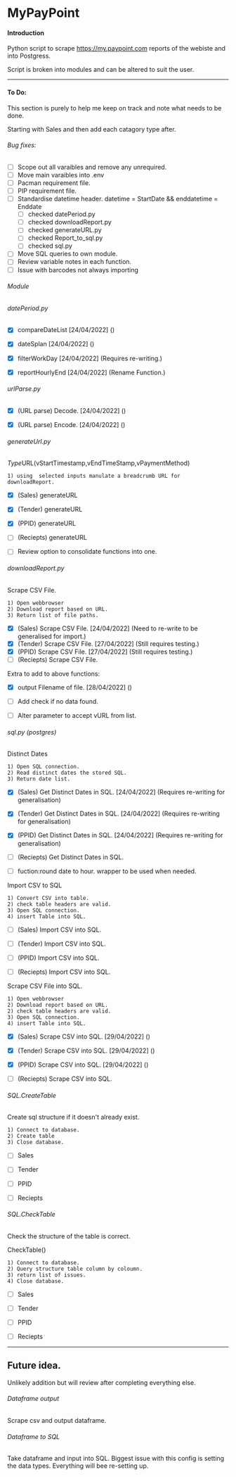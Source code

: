 # MyPayPoint

#### Introduction
Python script to scrape https://my.paypoint.com reports of the webiste and into Postgress.

Script is broken into modules and can be altered to suit the user.

---

#### To Do:
This section is purely to help me keep on track and note what needs to be done.

Starting with Sales and then add each catagory type after.


###### Bug fixes:
- [ ] Scope out all varaibles and remove any unrequired.
- [ ] Move main varaibles into .env
- [ ] Pacman requirement file.
- [ ] PIP requirement file.
- [ ] Standardise datetime header. datetime = StartDate && enddatetime = Enddate
    - [ ] checked datePeriod.py
    - [ ] checked downloadReport.py
    - [ ] checked generateURL.py
    - [ ] checked Report_to_sql.py
    - [ ] checked sql.py
- [ ] Move SQL queries to own module.
- [ ] Review variable notes in each function.
- [ ] Issue with barcodes not always importing

###### Module

###### datePeriod.py

- [x] compareDateList [24/04/2022] ()
- [x] dateSplan       [24/04/2022] ()
- [x] filterWorkDay   [24/04/2022] (Requires re-writing.)
- [x] reportHourlyEnd [24/04/2022] (Rename Function.)


###### urlParse.py
- [x] (URL parse) Decode. [24/04/2022] ()
- [x] (URL parse) Encode. [24/04/2022] ()


###### generateUrl.py

*Type*URL(vStartTimestamp,vEndTimeStamp,vPaymentMethod)

    1) using  selected inputs manulate a breadcrumb URL for downloadReport.

- [x] (Sales)   generateURL
- [x] (Tender)  generateURL
- [x] (PPID)    generateURL
- [ ] (Reciepts) generateURL
- [ ] Review option to consolidate functions into one. 


###### downloadReport.py

Scrape CSV File.

    1) Open webbrowser
    2) Download report based on URL.
    3) Return list of file paths.

- [x] (Sales)    Scrape CSV File.
    [24/04/2022] (Need to re-write to be generalised for import.)
- [x] (Tender)   Scrape CSV File. 
    [27/04/2022] (Still requires testing.)
- [x] (PPID)     Scrape CSV File. 
    [27/04/2022] (Still requires testing.)
- [ ] (Reciepts)  Scrape CSV File. 

Extra to add to above functions:
- [x] output Filename of file. [28/04/2022] ()
- [ ] Add check if no data found.
- [ ] Alter parameter to accept vURL from list.


###### sql.py (postgres)

Distinct Dates

    1) Open SQL connection.
    2) Read distinct dates the stored SQL.
    3) Return date list.

- [x] (Sales)    Get Distinct Dates in SQL. [24/04/2022] (Requires re-writing for generalisation) 
- [x] (Tender)   Get Distinct Dates in SQL. [24/04/2022] (Requires re-writing for generalisation)
- [x] (PPID)     Get Distinct Dates in SQL. [24/04/2022] (Requires re-writing for generalisation)
- [ ] (Reciepts) Get Distinct Dates in SQL.
- [ ] fuction:round date to hour. wrapper to be used when needed.


Import CSV to SQL

    1) Convert CSV into table.
    2) check table headers are valid.
    3) Open SQL connection.
    4) insert Table into SQL.

- [ ] (Sales)    Import CSV into SQL.
- [ ] (Tender)   Import CSV into SQL.
- [ ] (PPID)     Import CSV into SQL.
- [ ] (Reciepts) Import CSV into SQL.


Scrape CSV File into SQL.

    1) Open webbrowser
    2) Download report based on URL.
    2) check table headers are valid.
    3) Open SQL connection.
    4) insert Table into SQL.

- [x] (Sales)    Scrape CSV into SQL. [29/04/2022] ()
- [x] (Tender)   Scrape CSV into SQL. [29/04/2022] ()
- [x] (PPID)     Scrape CSV into SQL. [29/04/2022] ()
- [ ] (Reciepts) Scrape CSV into SQL.


###### SQL.CreateTable
Create sql structure if it doesn't already exist.

    1) Connect to database.
    2) Create table
    3) Close database.

- [ ] Sales
- [ ] Tender
- [ ] PPID
- [ ] Reciepts


###### SQL.CheckTable
Check the structure of the table is correct.

CheckTable()

    1) Connect to database.
    2) Query structure table column by coloumn.
    3) return list of issues.
    4) Close database.

- [ ] Sales
- [ ] Tender
- [ ] PPID
- [ ] Reciepts


---


## Future idea.
Unlikely addition but will review after completing everything else.

###### Dataframe output
Scrape csv and output dataframe.

###### Dataframe to SQL
Take dataframe and input into SQL. Biggest issue with this config is setting the data types. Everything will bee re-setting up.


